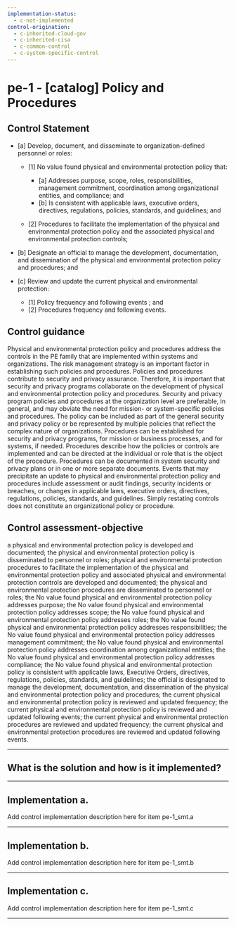 ```yaml
---
implementation-status:
  - c-not-implemented
control-origination:
  - c-inherited-cloud-gov
  - c-inherited-cisa
  - c-common-control
  - c-system-specific-control
---
```


# pe-1 - \[catalog\] Policy and Procedures

## Control Statement

- \[a\] Develop, document, and disseminate to organization-defined personnel or roles:

  - \[1\]  No value found physical and environmental protection policy that:

    - \[a\] Addresses purpose, scope, roles, responsibilities, management commitment, coordination among organizational entities, and compliance; and
    - \[b\] Is consistent with applicable laws, executive orders, directives, regulations, policies, standards, and guidelines; and

  - \[2\] Procedures to facilitate the implementation of the physical and environmental protection policy and the associated physical and environmental protection controls;

- \[b\] Designate an official to manage the development, documentation, and dissemination of the physical and environmental protection policy and procedures; and

- \[c\] Review and update the current physical and environmental protection:

  - \[1\] Policy frequency and following events ; and
  - \[2\] Procedures frequency and following events.

## Control guidance

Physical and environmental protection policy and procedures address the controls in the PE family that are implemented within systems and organizations. The risk management strategy is an important factor in establishing such policies and procedures. Policies and procedures contribute to security and privacy assurance. Therefore, it is important that security and privacy programs collaborate on the development of physical and environmental protection policy and procedures. Security and privacy program policies and procedures at the organization level are preferable, in general, and may obviate the need for mission- or system-specific policies and procedures. The policy can be included as part of the general security and privacy policy or be represented by multiple policies that reflect the complex nature of organizations. Procedures can be established for security and privacy programs, for mission or business processes, and for systems, if needed. Procedures describe how the policies or controls are implemented and can be directed at the individual or role that is the object of the procedure. Procedures can be documented in system security and privacy plans or in one or more separate documents. Events that may precipitate an update to physical and environmental protection policy and procedures include assessment or audit findings, security incidents or breaches, or changes in applicable laws, executive orders, directives, regulations, policies, standards, and guidelines. Simply restating controls does not constitute an organizational policy or procedure.

## Control assessment-objective

a physical and environmental protection policy is developed and documented;
the physical and environmental protection policy is disseminated to personnel or roles;
physical and environmental protection procedures to facilitate the implementation of the physical and environmental protection policy and associated physical and environmental protection controls are developed and documented;
the physical and environmental protection procedures are disseminated to personnel or roles;
the No value found physical and environmental protection policy addresses purpose;
the No value found physical and environmental protection policy addresses scope;
the No value found physical and environmental protection policy addresses roles;
the No value found physical and environmental protection policy addresses responsibilities;
the No value found physical and environmental protection policy addresses management commitment;
the No value found physical and environmental protection policy addresses coordination among organizational entities;
the No value found physical and environmental protection policy addresses compliance;
the No value found physical and environmental protection policy is consistent with applicable laws, Executive Orders, directives, regulations, policies, standards, and guidelines;
the official is designated to manage the development, documentation, and dissemination of the physical and environmental protection policy and procedures;
the current physical and environmental protection policy is reviewed and updated frequency;
the current physical and environmental protection policy is reviewed and updated following events;
the current physical and environmental protection procedures are reviewed and updated frequency;
the current physical and environmental protection procedures are reviewed and updated following events.

______________________________________________________________________

## What is the solution and how is it implemented?

<!-- Please leave this section blank and enter implementation details in the parts below. -->

______________________________________________________________________

## Implementation a.

Add control implementation description here for item pe-1_smt.a

______________________________________________________________________

## Implementation b.

Add control implementation description here for item pe-1_smt.b

______________________________________________________________________

## Implementation c.

Add control implementation description here for item pe-1_smt.c

______________________________________________________________________
